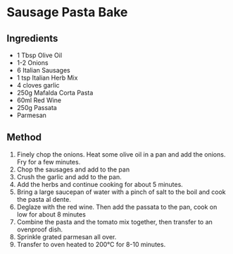 # Sausage Pasta Bake

## Ingredients

- 1 Tbsp Olive Oil
- 1-2 Onions
- 6 Italian Sausages
- 1 tsp Italian Herb Mix
- 4 cloves garlic
- 250g Mafalda Corta Pasta
- 60ml Red Wine
- 250g Passata
- Parmesan

## Method

1. Finely chop the onions. Heat some olive oil in a pan and add the onions. Fry for a few minutes.
2. Chop the sausages and add to the pan
3. Crush the garlic and add to the pan.
4. Add the herbs and continue cooking for about 5 minutes.
5. Bring a large saucepan of water with a pinch of salt to the boil and cook the pasta al dente.
6. Deglaze with the red wine. Then add the passata to the pan, cook on low for about 8 minutes
7. Combine the pasta and the tomato mix together, then transfer to an ovenproof dish.
8. Sprinkle grated parmesan all over.
9. Transfer to oven heated to 200°C for 8-10 minutes.
